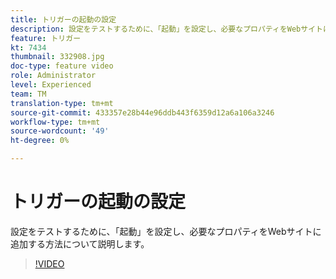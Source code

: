 ```yaml
---
title: トリガーの起動の設定
description: 設定をテストするために、「起動」を設定し、必要なプロパティをWebサイトに追加する方法について説明します。
feature: トリガー
kt: 7434
thumbnail: 332908.jpg
doc-type: feature video
role: Administrator
level: Experienced
team: TM
translation-type: tm+mt
source-git-commit: 433357e28b44e96ddb443f6359d12a6a106a3246
workflow-type: tm+mt
source-wordcount: '49'
ht-degree: 0%

---
```


# トリガーの起動の設定

設定をテストするために、「起動」を設定し、必要なプロパティをWebサイトに追加する方法について説明します。

>[!VIDEO](https://video.tv.adobe.com/v/332908?quality=12)
